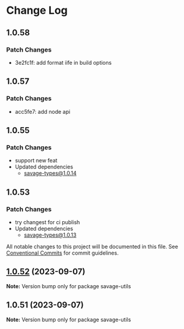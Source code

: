 # Change Log

## 1.0.58

### Patch Changes

- 3e2fc1f: add format iife in build options

## 1.0.57

### Patch Changes

- acc5fe7: add node api

## 1.0.55

### Patch Changes

- support new feat
- Updated dependencies
  - savage-types@1.0.14

## 1.0.53

### Patch Changes

- try changest for ci publish
- Updated dependencies
  - savage-types@1.0.13

All notable changes to this project will be documented in this file.
See [Conventional Commits](https://conventionalcommits.org) for commit guidelines.

## [1.0.52](https://github.com/savage181855/savage-libs/compare/savage-utils@1.0.51...savage-utils@1.0.52) (2023-09-07)

**Note:** Version bump only for package savage-utils

## 1.0.51 (2023-09-07)

**Note:** Version bump only for package savage-utils
